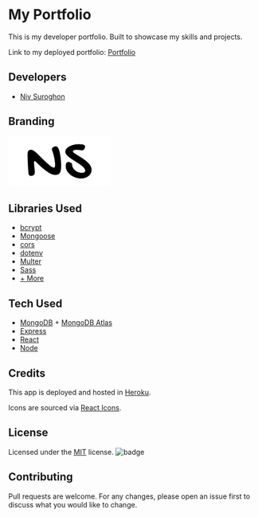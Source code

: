 # My Portfolio

This is my developer portfolio. Built to showcase my skills and projects.

Link to my deployed portfolio: [Portfolio](https://niv-portfolio.herokuapp.com)

## Developers
* [Niv Suroghon](https://github.com/nsuroghon)

## Branding
![Logo](/uploads//signature_medium.png)


## Libraries Used

* [bcrypt](https://www.npmjs.com/package/bcrypt)
* [Mongoose](https://mongoosejs.com/)
* [cors](https://www.npmjs.com/package/cors)
* [dotenv](https://www.npmjs.com/package/dotenv)
* [Multer](https://www.npmjs.com/package/multer)
* [Sass](https://sass-lang.com)
* [+ More]()

## Tech Used

* [MongoDB](https://www.mongodb.com/) + [MongoDB Atlas](https://www.mongodb.com/cloud/atlas)
* [Express](https://expressjs.com/)
* [React](https://reactjs.org/)
* [Node](https://nodejs.org/en/)

## Credits

This app is deployed and hosted in [Heroku](https://www.heroku.com). 

Icons are sourced via [React Icons](https://react-icons.github.io/react-icons/).

## License

Licensed under the [MIT](https://choosealicense.com/licenses/mit/) license.
![badge](https://img.shields.io/badge/license-mit-brightgreen)

## Contributing

Pull requests are welcome. For any changes, please open an issue first to discuss what you would like to change.
